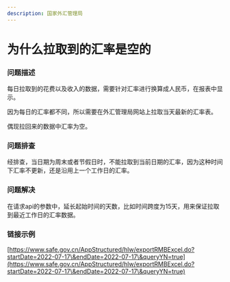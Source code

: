 ```yaml
---
description: 国家外汇管理局
---
```


# 为什么拉取到的汇率是空的

### 问题描述

每日拉取到的花费以及收入的数据，需要针对汇率进行换算成人民币，在报表中显示。

因为每日的汇率都不同，所以需要在外汇管理局网站上拉取当天最新的汇率表。

偶现拉回来的数据中汇率为空。

### 问题排查

经排查，当日期为周末或者节假日时，不能拉取到当前日期的汇率，因为这种时间下汇率不更新，还是沿用上一个工作日的汇率。

### 问题解决

在请求api的参数中，延长起始时间的天数，比如时间跨度为15天，用来保证拉取到最近工作日的汇率数据。

### 链接示例

[https://www.safe.gov.cn/AppStructured/hlw/exportRMBExcel.do?startDate=2022-07-17\&endDate=2022-07-17\&queryYN=true](https://www.safe.gov.cn/AppStructured/hlw/exportRMBExcel.do?startDate=2022-07-17\&endDate=2022-07-17\&queryYN=true)
